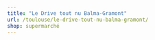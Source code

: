 ```yaml
---
title: "Le Drive tout nu Balma-Gramont"
url: /toulouse/le-drive-tout-nu-balma-gramont/
shop: supermarché
---
```

